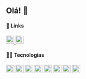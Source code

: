 ## Olá! :wave:

#### :link: Links
<p>
<a href='https://linkedin.com/in/diegoraian' target='_blank'>
<img height='22' src='https://user-images.githubusercontent.com/56923620/192839693-2ae81578-174d-42c3-b006-9a0f501f5f07.png' />
</a>
  
<a target='_blank' href='https://diegofrr.github.io/portfolio' target='_blank'>
<img height='22' src='https://user-images.githubusercontent.com/56923620/192851734-8837dda8-cf8f-4407-aedd-a6be5b02f96d.png' />
</a>
</p>

#### 👨‍💻 Tecnologias

<p>
<img alt='react'          height='22' src='https://user-images.githubusercontent.com/56923620/197418580-b461aa51-9868-457d-b7b6-0e8e8906d973.png' />
<img alt='next'           height='22' src='https://user-images.githubusercontent.com/56923620/197418506-0d32a10e-0e2f-4932-a04a-0191aa58d8f6.png' />
<img alt='node'           height='22' src='https://user-images.githubusercontent.com/56923620/197419201-43cc99e6-fa4f-4cfb-88bf-60f3d1f7b9b8.png' />
<img alt='react native'   height='22' src='https://user-images.githubusercontent.com/56923620/197419557-101e175d-b7f2-44a1-a455-d605d8aebbbb.png' />
<img alt='javascript'     height='22' src='https://user-images.githubusercontent.com/56923620/197418706-caa03426-4619-476c-9190-d544a688f38c.png' />
<img alt='typescript'     height='22' src='https://user-images.githubusercontent.com/56923620/197418691-b5f58c80-5973-41dc-a86a-78d94d43e7bd.png' />
<img alt='css'            height='22' src='https://user-images.githubusercontent.com/56923620/197418849-85bf05c1-2115-4164-b814-a8f2d1e43d97.png' />
<img alt='html'           height='22' src='https://user-images.githubusercontent.com/56923620/197418858-41d3bf55-e8bb-40b0-9c06-e9833ac42f33.png' />
</p>
